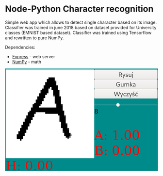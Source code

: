 # Node-Python Character recognition 

Simple web app which allows to detect single character based on its image. Classifier was trained in june 2018 based on dataset provided for University classes (EMNIST based dataset). Classifier was trained using Tensorflow and rewritten to pure NumPy.

Dependencies:
- [Express](https://expressjs.com/) - web server
- [NumPy](https://numpy.org/) - math

![Letter A](img1.png)

